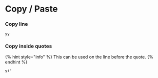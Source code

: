 # Copy / Paste

### Copy line

```text
yy
```

### Copy inside quotes

{% hint style="info" %}
This can be used on the line before the quote.
{% endhint %}

```text
yi"
```

